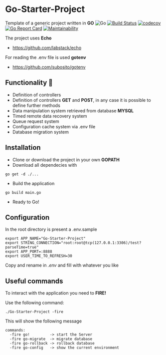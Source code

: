 # Go-Starter-Project
Template of a generic project written in **GO** ![Go](https://github.com/IacopoMelani/Go-Starter-Project/workflows/Go/badge.svg) [![Build Status](https://travis-ci.org/IacopoMelani/Go-Starter-Project.svg?branch=master)](https://travis-ci.org/IacopoMelani/Go-Starter-Project) [![codecov](https://codecov.io/gh/IacopoMelani/Go-Starter-Project/branch/master/graph/badge.svg)](https://codecov.io/gh/IacopoMelani/Go-Starter-Project) [![Go Report Card](https://goreportcard.com/badge/github.com/IacopoMelani/Go-Starter-Project)](https://goreportcard.com/report/github.com/IacopoMelani/Go-Starter-Project) [![Maintainability](https://api.codeclimate.com/v1/badges/31257bde8ba9f709dd65/maintainability)](https://codeclimate.com/github/IacopoMelani/Go-Starter-Project/maintainability)

The project uses **Echo**
- https://github.com/labstack/echo

For reading the .env file is used **gotenv**
- https://github.com/subosito/gotenv

## Functionality 🍹

- Definition of controllers
- Definition of controllers **GET** and **POST**, in any case it is possible to define further methods
- Data manipulation system retrieved from database **MYSQL**
- Timed remote data recovery system
- Queue request system
- Configuration cache system via .env file
- Database migration system

## Installation

* Clone or download the project in your own **GOPATH**
* Download all dependecies with
```shell
go get -d ./...
```
* Build the application
```shell
go build main.go
```
* Ready to Go!

## Configuration
In the root directory is present a .env.sample
```env
export APP_NAME="Go-Starter-Project"
export STRING_CONNECTION="root:root@tcp(127.0.0.1:3306)/test?parseTime=true"
export APP_PORT=:8888
export USER_TIME_TO_REFRESH=30
```
Copy and rename in *.env* and fill with whatever you like

## Useful commands
To interact with the application you need to **FIRE!**

Use the following command:
```shell
./Go-Starter-Project -fire
```
This will show the following message

```shell
commands:
  -fire go!         -> start the Server 
  -fire go-migrate  -> migrate database 
  -fire go-rollback -> rollback database 
  -fire go-config   -> show the current environment 
```
